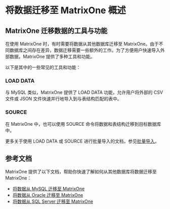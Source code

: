 # 将数据迁移至 MatrixOne 概述

## MatrixOne 迁移数据的工具与功能

在使用 MatrixOne 时，有时需要将数据从其他数据库迁移至 MatrixOne。由于不同数据库之间存在差异，数据迁移需要一些额外的工作。为了方便用户快速导入外部数据，MatrixOne 提供了多种工具和功能。

以下是其中的一些常见的工具和功能：

### LOAD DATA

与 MySQL 类似，MatrixOne 提供了 LOAD DATA 功能，允许用户将外部的 CSV 文件或 JSON 文件快速并行地导入到与表结构匹配的表中。

### SOURCE

在 MatrixOne 中，也可以使用 SOURCE 命令将数据和表结构迁移到目标数据库中。

更多关于使用 LOAD DATA 或 SOURCE 进行批量导入的文档，参见[批量导入](../Develop/import-data/bulk-load/bulk-load-overview.md)。

## 参考文档

MatrixOne 提供了以下文档，帮助你快速了解如何从其他数据库将数据迁移至 MatrixOne：

- [将数据从 MySQL 迁移至 MatrixOne](migrate-from-mysql-to-matrixone.md)
- [将数据从 Oracle 迁移至 MatrixOne](migrate-from-oracle-to-matrixone.md)
- [将数据从 SQL Server 迁移至 MatrixOne](migrate-from-sqlserver-to-matrixone.md)
